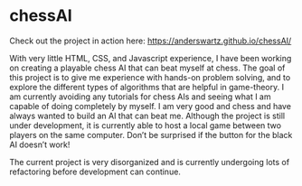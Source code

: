 # chessAI
Check out the project in action here: https://anderswartz.github.io/chessAI/

With very little HTML, CSS, and Javascript experience, I have been working on creating a playable chess AI that can beat myself at chess. The goal of this project is to give me experience with hands-on problem solving, and to explore the different types of algorithms that are helpful in game-theory. I am currently avoiding any tutorials for chess AIs and seeing what I am capable of doing completely by myself. I am very good and chess and have always wanted to build an AI that can beat me. Although the project is still under development, it is currently able to host a local game between two players on the same computer. Don’t be surprised if the button for the black AI doesn’t work!

The current project is very disorganized and is currently undergoing lots of refactoring before development can continue.
